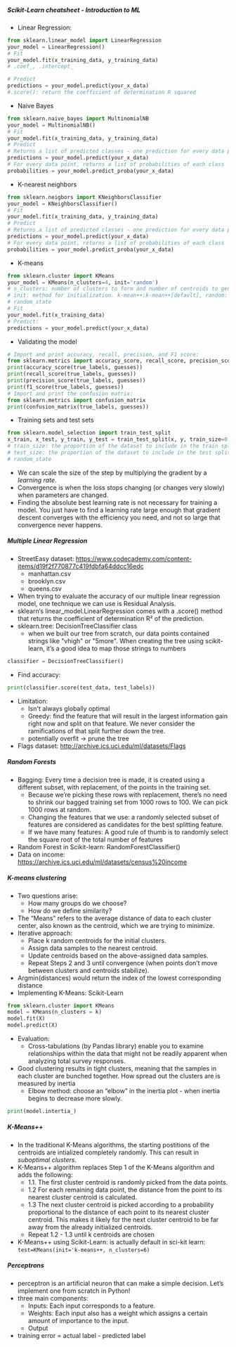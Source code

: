 ##### Scikit-Learn cheatsheet - Introduction to ML
- Linear Regression:
```py
from sklearn.linear_model import LinearRegression
your_model = LinearRegression()
# Fit
your_model.fit(x_training_data, y_training_data)
# .coef_, .intercept_

# Predict
predictions = your_model.predict(your_x_data)
#.score(): return the coefficient of determination R squared
```
- Naive Bayes
```py
from sklearn.naive_bayes import MultinomialNB
your_model = MultinomialNB()
# Fit
your_model.fit(x_training_data, y_training_data)
# Predict
# Returns a list of predicted classes - one prediction for every data point
predictions = your_model.predict(your_x_data)
# For every data point, returns a list of probabilities of each class
probabilities = your_model.predict_proba(your_x_data)
```
- K-nearest neighbors
```py
from sklearn.neigbors import KNeighborsClassifier
your_model = KNeighborsClassifier()
# Fit
your_model.fit(x_training_data, y_training_data)
# Predict
# Returns a list of predicted classes - one prediction for every data point
predictions = your_model.predict(your_x_data)
# For every data point, returns a list of probabilities of each class
probabilities = your_model.predict_proba(your_x_data)
```
- K-means
```py
from sklearn.cluster import KMeans
your_model = KMeans(n_clusters=4, init='random')
# n_clusters: number of clusters to form and number of centroids to generate
# init: method for initialization. k-mean++:k-mean++[default], random: k-means
# random_state
# Fit
your_model.fit(x_training_data)
# Predict:
predictions = your_model.predict(your_x_data)
```
- Validating the model
```py
# Import and print accuracy, recall, precision, and F1 score:
from sklearn.metrics import accuracy_score, recall_score, precision_score, f1_score
print(accuracy_score(true_labels, guesses))
print(recall_score(true_labels, guesses))
print(precision_score(true_labels, guesses))
print(f1_score(true_labels, guesses))
# Import and print the confusion matrix:
from sklearn.metrics import confusion_matrix
print(confusion_matrix(true_labels, guesses))
```
- Training sets and test sets
```py
from sklearn.model_selection import train_test_split
x_train, x_test, y_train, y_test = train_test_split(x, y, train_size=0.8, test_size=0.2)
# train_size: the proportion of the dataset to include in the train split
# test_size: the proportion of the dataset to include in the test split
# random_state
```
- We can scale the size of the step by multiplying the gradient by a *learning rate*.
- Convergence is when the loss stops changing (or changes very slowly) when parameters are changed.
- Finding the absolute best learning rate is not necessary for training a model. You just have to find a learning rate large enough that gradient descent converges with the efficiency you need, and not so large that convergence never happens.

##### Multiple Linear Regression
- StreetEasy dataset: https://www.codecademy.com/content-items/d19f2f770877c419fdbfa64ddcc16edc
    - manhattan.csv
    - brooklyn.csv
    - queens.csv
- When trying to evaluate the accuracy of our multiple linear regression model, one technique we can use is Residual Analysis.
- sklearn‘s linear_model.LinearRegression comes with a .score() method that returns the coefficient of determination R² of the prediction. 
- sklearn.tree: DecisionTreeClassifier class
    - when we built our tree from scratch, our data points contained strings like "vhigh" or "5more". When creating the tree using scikit-learn, it’s a good idea to map those strings to numbers
```py
classifier = DecisionTreeClassifier()
```
- Find accuracy:
```py
print(classifier.score(test_data, test_labels))
```
- Limitation:
    - Isn't always globally optimal
    - Greedy:  find the feature that will result in the largest information gain right now and split on that feature. We never consider the ramifications of that split further down the tree. 
    - potentially overfit -> prune the tree
- Flags dataset: http://archive.ics.uci.edu/ml/datasets/Flags

##### Random Forests
- Bagging: Every time a decision tree is made, it is created using a different subset, with replacement, of the points in the training set. 
    - Because we’re picking these rows with replacement, there’s no need to shrink our bagged training set from 1000 rows to 100. We can pick 1000 rows at random. 
    - Changing the features that we use: a randomly selected subset of features are considered as candidates for the best splitting feature.
    - If we have many features: A good rule of thumb is to randomly select the square root of the total number of features
- Random Forest in Scikit-learn: RandomForestClassifier()
- Data on income: https://archive.ics.uci.edu/ml/datasets/census%20income

##### K-means clustering
- Two questions arise:   
    - How many groups do we choose?
    - How do we define similarity? 
- The “Means” refers to the average distance of data to each cluster center, also known as the centroid, which we are trying to minimize.
- Iterative approach:
    - Place k random centroids for the initial clusters.
    - Assign data samples to the nearest centroid.
    - Update centroids based on the above-assigned data samples.
    - Repeat Steps 2 and 3 until convergence (when points don’t move between clusters and centroids stabilize).
- Argmin(distances) would return the index of the lowest corresponding distance
- Implementing K-Means: Scikit-Learn
```py
from sklearn.cluster import KMeans
model = KMeans(n_clusters = k)
model.fit(X)
model.predict(X)
```
- Evaluation:
    - Cross-tabulations (by Pandas library) enable you to examine relationships within the data that might not be readily apparent when analyzing total survey responses.
- Good clustering results in tight clusters, meaning that the samples in each cluster are bunched together. How spread out the clusters are is measured by inertia
    - Elbow method: choose an “elbow” in the inertia plot - when inertia begins to decrease more slowly.
```py
print(model.intertia_)
```
##### K-Means++
- In the traditional K-Means algorithms, the starting postitions of the centroids are intialized completely randomly. This can result in *suboptimal clusters*.
-  K-Means++ algorithm replaces Step 1 of the K-Means algorithm and adds the following:
    - 1.1. The first cluster centroid is randomly picked from the data points.
    - 1.2 For each remaining data point, the distance from the point to its nearest cluster centroid is calculated.
    - 1.3 The next cluster centroid is picked according to a probability proportional to the distance of each point to its nearest cluster centroid. This makes it likely for the next cluster centroid to be far away from the already initialized centroids.
    - Repeat 1.2 - 1.3 until k centroids are chosen
- K-Means++ using Scikit-Learn: is actually default in sci-kit learn: `test=KMeans(init='k-means++, n_clusters=6)`

##### Perceptrons
- perceptron is an artificial neuron that can make a simple decision. Let’s implement one from scratch in Python!
- three main components:
    - Inputs: Each input corresponds to a feature.
    - Weights: Each input also has a weight which assigns a certain amount of importance to the input.
    - Output
- training error = actual label - predicted  label
